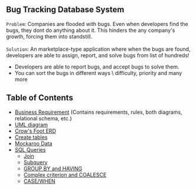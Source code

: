 ## Bug Tracking Database System
`Problem`: Companies are flooded with bugs. Even when developers find the bugs, they dont
do anything about it. This hinders the any company's growth, forcing them into standstill.\
\
`Solution`: An marketplace-type application where when the bugs are found, developers are able to assign, report, and solve bugs from list of hundreds!

- Developers are able to report bugs, and accept bugs to solve them.
- You can sort the bugs in different ways \ difficulty, priority and many more

## Table of Contents

- [Business Requirement](diagrams/BusinessRequirement.pdf) (Contains requirements, rules, both diagrams, relational schema, etc.)
- [UML diagram](diagrams/umlDiagram.png)
- [Crow's Foot ERD](diagrams/crowsFeet.png)
- [Create tables](https://github.com/pokhrel-sh/db_Project1/blob/main/Database/tables.sql)
- [Mockaroo Data](https://github.com/pokhrel-sh/db_Project1/tree/main/mockarooData)
- [SQL Queries](https://github.com/pokhrel-sh/db_Project1/tree/main/queries)
  - [Join](queries/query1.sql)
  - [Subquery](queries/query2.sql)
  - [GROUP BY and HAVING](queries/query3.sql)
  - [Complex criterion and COALESCE](queries/query4.sql)
  - [CASE/WHEN](queries/query5.sql)